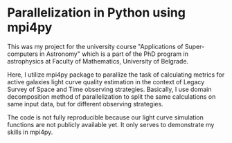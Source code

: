 # Parallelization in Python using mpi4py

This was my project for the university course "Applications of Super-computers in Astronomy" which is a part of the PhD program in astrophysics at Faculty of Mathematics, University of Belgrade.

Here, I utilize mpi4py package to parallize the task of calculating metrics for active galaxies light curve quality estimation in the context of Legacy Survey of Space and Time observing strategies. Basically, I use domain decomposition method of parallelization to split the same calculations on same input data, but for different observing strategies.

The code is not fully reproducible because our light curve simulation functions are not publicly available yet. It only serves to demonstrate my skills in mpi4py.
